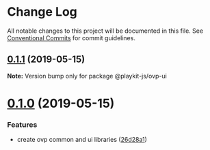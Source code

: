# Change Log

All notable changes to this project will be documented in this file.
See [Conventional Commits](https://conventionalcommits.org) for commit guidelines.

## [0.1.1](https://github.com/kaltura/playkit-js-ovp/compare/v0.1.0...v0.1.1) (2019-05-15)

**Note:** Version bump only for package @playkit-js/ovp-ui





# [0.1.0](https://github.com/kaltura/playkit-js-ovp/compare/v1.1.1-next.0...v0.1.0) (2019-05-15)


### Features

* create ovp common and ui libraries ([26d28a1](https://github.com/kaltura/playkit-js-ovp/commit/26d28a1))
